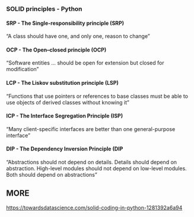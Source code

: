 ### SOLID principles - Python

#### SRP - The Single-responsibility principle (SRP)
“A class should have one, and only one, reason to change”
    

#### OCP - The Open–closed principle (OCP)
“Software entities … should be open for extension but closed for modification”

#### LCP - The Liskov substitution principle (LSP)
“Functions that use pointers or references to base classes must be able to use objects of derived classes without knowing it”

#### ICP - The Interface Segregation Principle (ISP)
“Many client-specific interfaces are better than one general-purpose interface”


#### DIP - The Dependency Inversion Principle (DIP
“Abstractions should not depend on details. Details should depend on abstraction. High-level modules should not depend on low-level modules. Both should depend on abstractions”


## MORE
https://towardsdatascience.com/solid-coding-in-python-1281392a6a94
